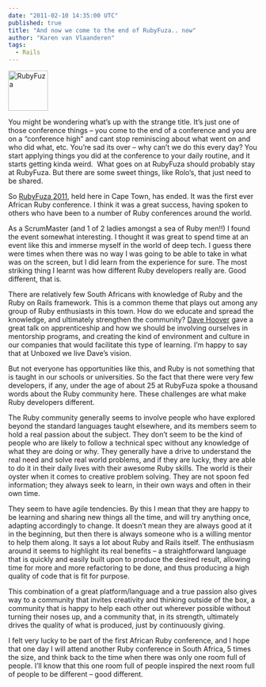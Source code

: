 ```yaml
---
date: "2011-02-10 14:35:00 UTC"
published: true
title: "And now we come to the end of RubyFuza.. now"
author: "Karen van Vlaanderen"
tags:
  - Rails
---
```


<p><img alt="RubyFuza" src="http://i1291.photobucket.com/albums/b548/grammccram/display_size_rubyfuza_o_zpspzrrhwus.png" style="width: 80px; height: 81px; " /></p>
<p>You might be wondering what&rsquo;s up with the strange title. It&rsquo;s just one of those conference things &ndash; you come to the end of a conference and you are on a &ldquo;conference high&rdquo; and cant stop reminiscing about what went on and who did what, etc. You&rsquo;re sad its over &ndash; why can&rsquo;t we do this every day? You start applying things you did at the conference to your daily routine, and it starts getting kinda weird.&nbsp; What goes on at RubyFuza should probably stay at RubyFuza. But there are some sweet things, like Rolo&rsquo;s, that just need to be shared.</p>
<p>So <a href="http://rubyfuza.org/">RubyFuza 2011</a>, held here in Cape Town, has ended. It was the first ever African Ruby conference. I think it was a great success, having spoken to others who have been to a number of Ruby conferences around the world.</p>
<p>As a ScrumMaster (and 1 of 2 ladies amongst a sea of Ruby men!!) I found the event somewhat interesting. I thought it was great to spend time at an event like this and immerse myself in the world of deep tech. I guess there were times when there was no way I was going to be able to take in what was on the screen, but I did learn from the experience for sure. The most striking thing I learnt was how different Ruby developers really are. Good different, that is.</p>
<p>There are relatively few South Africans with knowledge of Ruby and the Ruby on Rails framework. This is a common theme that plays out among any group of Ruby enthusiasts in this town. How do we educate and spread the knowledge, and ultimately strengthen the community? <a href="http://rubyfuza.org/speakers/1">Dave Hoover</a> gave a great talk on apprenticeship and how we should be involving ourselves in mentorship programs, and creating the kind of environment and culture in our companies that would facilitate this type of learning. I&rsquo;m happy to say that at Unboxed we live Dave&rsquo;s vision.</p>
<p>But not everyone has opportunities like this, and Ruby is not something that is taught in our schools or universities. So the fact that there were very few developers, if any, under the age of about 25 at RubyFuza spoke a thousand words about the Ruby community here. These challenges are what make Ruby developers different.</p>
<p>The Ruby community generally seems to involve people who have explored beyond the standard languages taught elsewhere, and its members seem to hold a real passion about the subject. They don&rsquo;t seem to be the kind of people who are likely to follow a technical spec without any knowledge of what they are doing or why. They generally have a drive to understand the real need and solve real world problems, and if they are lucky, they are able to do it in their daily lives with their awesome Ruby skills. The world is their oyster when it comes to creative problem solving. They are not spoon fed information; they always seek to learn, in their own ways and often in their own time.</p>
<p>They seem to have agile tendencies. By this I mean that they are happy to be learning and sharing new things all the time, and will try anything once, adapting accordingly to change. It doesn&rsquo;t mean they are always good at it in the beginning, but then there is always someone who is a willing mentor to help them along. It says a lot about Ruby and Rails itself. The enthusiasm around it seems to highlight its real benefits &ndash; a straightforward language that is quickly and easily built upon to produce the desired result, allowing time for more and more refactoring to be done, and thus producing a high quality of code that is fit for purpose.</p>
<p>This combination of a great platform/language and a true passion also gives way to a community that invites creativity and thinking outside of the box, a community that is happy to help each other out wherever possible without turning their noses up, and a community that, in its strength, ultimately drives the quality of what is produced, just by continuously giving.</p>
<p>I felt very lucky to be part of the first African Ruby conference, and I hope that one day I will attend another Ruby conference in South Africa, 5 times the size, and think back to the time when there was only one room full of people. I&rsquo;ll know that this one room full of people inspired the next room full of people to be different &ndash; good different.</p>
<p>&nbsp;</p>

